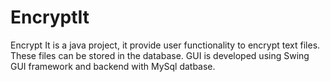 # EncryptIt
Encrypt It is a java project, it provide user functionality to encrypt text files. These files can be stored in the database. GUI is developed using Swing GUI framework and backend with MySql datbase.
